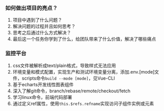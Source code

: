 ### 如何做出项目的亮点？
1. 项目中遇到了什么问题？
2. 解决问题的过程并且如何思考？
3. 思考之后通过什么方式解决？
4. 最后这一个任务你学到了什么，给团队带来了什么价值，解决了哪些痛点

### 监控平台
1. css文件被解析成text/plain格式，导致样式无法应用
2. 环境变量和模式配置，实现生产和测试环境变量分离，添加.env.[mode]文件，scripts命令`build --mode [mode]`，见Vue-CLI
3. 基于echarts开发线性图表组件
4. 深入了解git命令，branch/rebase/remote/checkout/fetch
5. 学习linux命令，前端代码部署
6. 通过定义ref属性，使用`this.$refs.refname`实现访问子组件实例或元素
